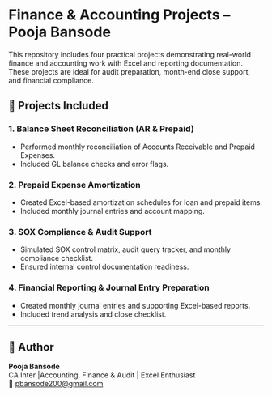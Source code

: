 # Finance & Accounting Projects – Pooja Bansode

This repository includes four practical projects demonstrating real-world finance and accounting work with Excel and reporting documentation. These projects are ideal for audit preparation, month-end close support, and financial compliance.

## 📁 Projects Included

### 1. Balance Sheet Reconciliation (AR & Prepaid)
- Performed monthly reconciliation of Accounts Receivable and Prepaid Expenses.
- Included GL balance checks and error flags.
  
### 2. Prepaid Expense Amortization
- Created Excel-based amortization schedules for loan and prepaid items.
- Included monthly journal entries and account mapping.

### 3. SOX Compliance & Audit Support
- Simulated SOX control matrix, audit query tracker, and monthly compliance checklist.
- Ensured internal control documentation readiness.

### 4. Financial Reporting & Journal Entry Preparation
- Created monthly journal entries and supporting Excel-based reports.
- Included trend analysis and close checklist.

---

## 📩 Author
**Pooja Bansode**  
CA Inter |Accounting, Finance & Audit | Excel Enthusiast  
📧 pbansode200@gmail.com  
